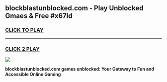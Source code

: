 
## blockblastunblocked.com - Play Unblocked Gmaes & Free #x67ld
<h3>
<a href="https://news.freeplayer.one?title=blockblastunblocked.com&ref=24F">CLICK TO PLAY</a></h3>
<hr>

<h3>
<a href="https://news.freeplayer.one?title=blockblastunblocked.com&ref=24F">CLICK 2 PLAY</a>
  
</h3>

<a href="https://news.freeplayer.one?title=blockblastunblocked.com&ref=24F/"><img src="https://clearcache.store/games.png"></a>


**blockblastunblocked.com games unblocked: Your Gateway to Fun and Accessible Online Gaming**

